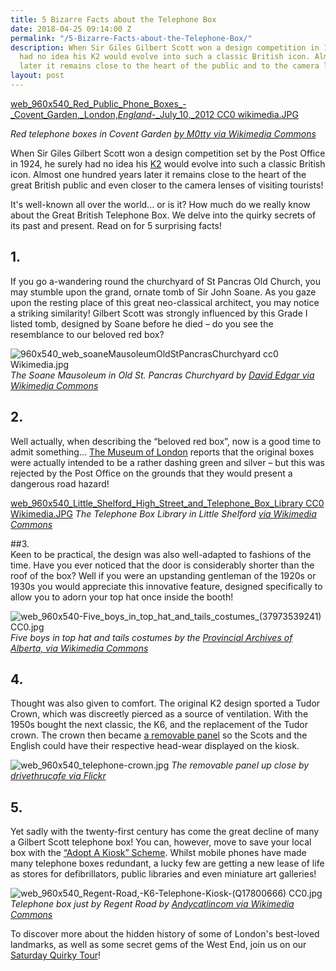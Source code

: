 ```yaml
---
title: 5 Bizarre Facts about the Telephone Box
date: 2018-04-25 09:14:00 Z
permalink: "/5-Bizarre-Facts-about-the-Telephone-Box/"
description: When Sir Giles Gilbert Scott won a design competition in 1924, he surely
  had no idea his K2 would evolve into such a classic British icon. Almost 100 years
  later it remains close to the heart of the public and to the camera lenses of tourists!
layout: post
---
```


[web_960x540_Red_Public_Phone_Boxes_-_Covent_Garden,_London,_England_-_July_10,_2012 CC0 wikimedia.JPG](/uploads/web_960x540_Red_Public_Phone_Boxes_-_Covent_Garden,_London,_England_-_July_10,_2012%20CC0%20wikimedia.JPG)

*Red telephone boxes in Covent Garden [by M0tty via Wikimedia Commons](https://commons.wikimedia.org/wiki/File:Red_Public_Phone_Boxes_-_Covent_Garden,_London,_England_-_July_10,_2012.JPG)*

When Sir Giles Gilbert Scott won a design competition set by the Post Office in 1924, he surely had no idea his [K2](http://www.the-telephone-box.co.uk/kiosks/k2/) would evolve into such a classic British icon. Almost one hundred years later it remains close to the heart of the great British public and even closer to the camera lenses of visiting tourists!

It's well-known all over the world... or is it? How much do we really know about the Great British Telephone Box. We delve into the quirky secrets of its past and present. Read on for 5 surprising facts!

## 1.
If you go a-wandering round the churchyard of St Pancras Old Church, you may stumble upon the grand, ornate tomb of Sir John Soane. As you gaze upon the resting place of this great neo-classical architect, you may notice a striking similarity! Gilbert Scott was strongly influenced by this Grade I listed tomb, designed by Soane before he died – do you see the resemblance to our beloved red box?

![960x540_web_soaneMausoleumOldStPancrasChurchyard cc0 Wikimedia.jpg](/uploads/960x540_web_soaneMausoleumOldStPancrasChurchyard%20cc0%20Wikimedia.jpg)
*The Soane Mausoleum in Old St. Pancras Churchyard by [David Edgar via Wikimedia Commons](https://commons.wikimedia.org/wiki/File:2778soaneMausoleumOldStPancrasChurchyard.jpg)*

## 2.
Well actually, when describing the “beloved red box”, now is a good time to admit something... [The Museum of London](https://www.museumoflondon.org.uk/museum-london) reports that the original boxes were actually intended to be a rather dashing green and silver – but this was rejected by the Post Office on the grounds that they would present a dangerous road hazard!

[web_960x540_Little_Shelford_High_Street_and_Telephone_Box_Library CC0 Wikimedia.JPG](/uploads/web_960x540_Little_Shelford_High_Street_and_Telephone_Box_Library%20CC0%20Wikimedia.JPG)
*The Telephone Box Library in Little Shelford [via Wikimedia Commons](https://commons.wikimedia.org/wiki/File:Little_Shelford_High_Street_and_Telephone_Box_Library.JPG)*

##3.	
Keen to be practical, the design was also well-adapted to fashions of the time. Have you ever noticed that the door is considerably shorter than the roof of the box? Well if you were an upstanding gentleman of the 1920s or 1930s you would appreciate this innovative feature, designed specifically to allow you to adorn your top hat once inside the booth!

![web_960x540-Five_boys_in_top_hat_and_tails_costumes_(37973539241) CC0.jpg](/uploads/web_960x540-Five_boys_in_top_hat_and_tails_costumes_(37973539241)%20CC0.jpg)
*Five boys in top hat and tails costumes by the [Provincial Archives of Alberta, via Wikimedia Commons](https://commons.wikimedia.org/wiki/File:Five_boys_in_top_hat_and_tails_costumes_(37973539241).jpg)*

## 4.
Thought was also given to comfort. The original K2 design sported a Tudor Crown, which was discreetly pierced as a source of ventilation. With the 1950s bought the next classic, the K6, and the replacement of the Tudor crown. The crown then became [a removable panel](http://www.cvphm.org.uk/TelephoneKiosks.html) so the Scots and the English could have their respective head-wear displayed on the kiosk.

![web_960x540_telephone-crown.jpg](/uploads/web_960x540_telephone-crown.jpg)
*The removable panel up close by [drivethrucafe via Flickr](https://www.flickr.com/photos/128758398@N07/15984377914)*

## 5.
Yet sadly with the twenty-first century has come the great decline of many a Gilbert Scott telephone box! You can, however, move to save your local box with the [“Adopt A Kiosk” Scheme](https://business.bt.com/campaigns/communities/adopt-a-kiosk/). Whilst mobile phones have made many telephone boxes redundant, a lucky few are getting a new lease of life as stores for defibrillators, public libraries and even miniature art galleries! 

![web_960x540_Regent-Road,-K6-Telephone-Kiosk-(Q17800666) CC0.jpg](/uploads/web_960x540_Regent-Road,-K6-Telephone-Kiosk-(Q17800666)%20CC0.jpg)
*Telephone box just by Regent Road by [Andycatlincom via Wikimedia Commons](https://commons.wikimedia.org/wiki/File:Regent-Road,-K6-Telephone-Kiosk-(Q17800666).jpg)*

To discover more about the hidden history of some of London's best-loved landmarks, as well as some secret gems of the West End, join us on our [Saturday Quirky Tour](https://www.insider-london.co.uk/tours/quirky-tour/)!